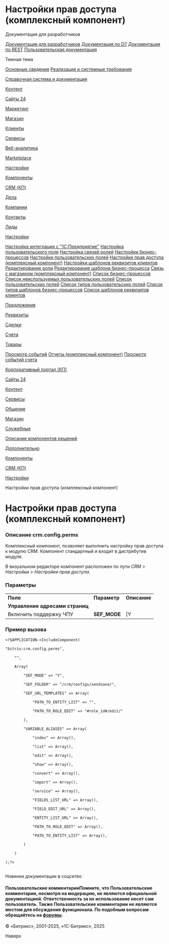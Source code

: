 # Настройки прав доступа (комплексный компонент)

Документация для разработчиков

[Документация для разработчиков](https://dev.1c-bitrix.ru/api_help/)
[Документация по D7](https://dev.1c-bitrix.ru/api_d7/)
[Документация по REST](https://dev.1c-bitrix.ru/rest_help/)
[Пользовательская документация](https://dev.1c-bitrix.ru/user_help/)

Темная тема

[Основные сведения](/user_help/index.php)
[Реализация и системные требования](/user_help/reqintro.php)

[Справочная система и документация](/user_help/help/index.php)

[Контент](/user_help/content/index.php)

[Сайты 24](/user_help/sites24/index.php)

[Маркетинг](/user_help/marketing/index.php)

[Магазин](/user_help/store/index.php)

[Клиенты](/user_help/clients/index.php)

[Сервисы](/user_help/service/index.php)

[Веб-аналитика](/user_help/statistic/index.php)

[Marketplace](/user_help/marketplace/index.php)

[Настройки](/user_help/settings/index.php)

[Компоненты](/user_help/components/index.php)

[CRM (КП)](/user_help/components/crm/index.php)

[Дела](/user_help/components/crm/crm_activity/index.php)

[Компании](/user_help/components/crm/crm_company/index.php)

[Контакты](/user_help/components/crm/crm.contact/index.php)

[Лиды](/user_help/components/crm/crm_lead/index.php)

[Настройки](/user_help/components/crm/crm_config/index.php)

[Настройка интеграции с "1С:Предприятие"](/user_help/components/crm/crm_config/crm_exchg1c.php)
[Настройка пользовательского поля](/user_help/components/crm/crm_config/crm_config_fields_edit.php)
[Настройка связей ролей](/user_help/components/crm/crm_config/config_perms.php)
[Настройки бизнес-процессов](/user_help/components/crm/crm_config/config_bp.php)
[Настройки пользовательских полей](/user_help/components/crm/crm_config/crm_config_fields.php)
[Настройки прав доступа (комплексный компонент)](/user_help/components/crm/crm_config/access_config.php)
[Настройки шаблонов реквизитов клиентов](/user_help/components/crm/crm_config/crm_config_preset.php)
[Редактирование роли](/user_help/components/crm/crm_config/role_edit.php)
[Редактирование шаблона бизнес-процесса](/user_help/components/crm/crm_config/bp_edit.php)
[Связь с магазином (комплексный компонент)](/user_help/components/crm/crm_config/external_sale.php)
[Список бизнес-процессов](/user_help/components/crm/crm_config/bp_list.php)
[Список неиспользуемых пользовательских полей](/user_help/components/crm/crm_config/crm_config_preset_ufields.php)
[Список пользовательских полей](/user_help/components/crm/crm_config/crm_config_fields_list.php)
[Список типов пользовательских полей](/user_help/components/crm/crm_config/crm_config_fields_types.php)
[Список типов шаблонов бизнес-процессов](/user_help/components/crm/crm_config/bp_types.php)
[Список шаблонов реквизитов клиентов](/user_help/components/crm/crm_config/crm_config_preset_list.php)

[Предложения](/user_help/components/crm/crm_quote/index.php)

[Реквизиты](/user_help/components/crm/crm_requisite/index.php)

[Сделки](/user_help/components/crm/crm_deal/index.php)

[Счета](/user_help/components/crm/crm_invoice/index.php)

[Товары](/user_help/components/crm/crm_product/index.php)

[Просмотр событий](/user_help/components/crm/event_view.php)
[Отчеты (комплексный компонент)](/user_help/components/crm/crm_report.php)
[Просмотр событий счета](/user_help/components/crm/invoice_events.php)

[Корпоративный портал (КП)](/user_help/components/intranet/index.php)

[Сайты 24](/user_help/components/landing/index.php)

[Контент](/user_help/components/content/index.php)

[Сервисы](/user_help/components/services/index.php)

[Общение](/user_help/components/obschenie/index.php)

[Магазин](/user_help/components/magazin/index.php)

[Служебные](/user_help/components/sluzhebnie/index.php)

[Описание компонентов решений](/user_help/description_decisions/index.php)

[Дополнительно](/user_help/additional/index.php)

[Компоненты](/user_help/components/index.php)

[CRM (КП)](/user_help/components/crm/index.php)

[Настройки](/user_help/components/crm/crm_config/index.php)

Настройки прав доступа (комплексный компонент)

# Настройки прав доступа (комплексный компонент)

### Описание **crm.config.perms**

Комплексный компонент, позволяет выполнить настройку прав доступа к модулю CRM. Компонент стандартный и входит в дистрибутив модуля.

В визуальном редакторе компонент расположен по пути *CRM > Настройки > Настройки прав доступа*.

### Параметры

|  |  |  |
| --- | --- | --- |
| **Поле** | **Параметр** | **Описание** |
| **Управление адресами страниц** | | |
| Включить поддержку ЧПУ | **SEF\_MODE** | [Y|N] При отмеченной опции будет включена поддержка ЧПУ.   Если режим поддержки ЧПУ **включен**, то необходимо настроить следующие параметры:     |  |  |  | | --- | --- | --- | | Каталог ЧПУ (относительно корня сайта): | **SEF\_FOLDER** | Каталог ЧПУ: путь до папки, с которой работает компонент. Этот путь может как совпадать с физическим путём, так и не совпадать. | | Адреса страниц | **SEF\_URL\_TEMPLATES** | Указываются адреса следующих страниц:  * **PATH\_TO\_ENTITY\_LIST** - страница привязки ролей; * **PATH\_TO\_ROLE\_EDIT** - страница редактирования роли. |  **SEF\_FOLDER**, **SEF\_URL\_TEMPLATES**. |

### Пример вызова

```
<?$APPLICATION->IncludeComponent(
"bitrix:crm.config.perms",
	"",
	Array(
		"SEF_MODE" => "Y",
		"SEF_FOLDER" => "/crm/configs/sendsave/",
		"SEF_URL_TEMPLATES" => Array(
			"PATH_TO_ENTITY_LIST" => "",
			"PATH_TO_ROLE_EDIT" => "#role_id#/edit/"
		),
		"VARIABLE_ALIASES" => Array(
			"index" => Array(),
			"list" => Array(),
			"edit" => Array(),
			"show" => Array(),
			"convert" => Array(),
			"import" => Array(),
			"service" => Array(),
			"FIELDS_LIST_URL" => Array(),
			"FIELD_EDIT_URL" => Array(),
			"ENTITY_LIST_URL" => Array(),
			"PATH_TO_ROLE_EDIT" => Array(),
			"PATH_TO_ENTITY_LIST" => Array(),
		)
	)
);?>

```

Новинки документации в соцсетях:

#### Пользовательские комментарииПомните, что Пользовательские комментарии, несмотря на модерацию, не являются официальной документацией. Ответственность за их использование несет сам пользователь. Также Пользовательские комментарии не являются местом для обсуждения функционала. По подобным вопросам обращайтесь на [форумы](http://dev.1c-bitrix.ru/community/forums/group1/).

© «Битрикс», 2001-2025, «1С-Битрикс», 2025

Наверх